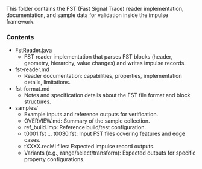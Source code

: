 This folder contains the FST (Fast Signal Trace) reader implementation, documentation, and sample data for validation inside the impulse framework.

### Contents

- FstReader.java
	- FST reader implementation that parses FST blocks (header, geometry, hierarchy, value changes) and writes impulse records.
- fst-reader.md
	- Reader documentation: capabilities, properties, implementation details, limitations.
- fst-format.md
	- Notes and specification details about the FST file format and block structures.
- samples/
	- Example inputs and reference outputs for verification.
	- OVERVIEW.md: Summary of the sample collection.
	- ref_build.imp: Reference build/test configuration.
	- t0001.fst … t0030.fst: Input FST files covering features and edge cases.
	- tXXXX.recMl files: Expected impulse record outputs.
	- Variants (e.g., range/select/transform): Expected outputs for specific property configurations.
